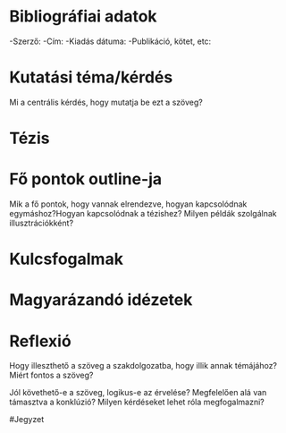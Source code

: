 # Bibliográfiai adatok
-Szerző:
-Cím:
-Kiadás dátuma:
-Publikáció, kötet, etc:

# Kutatási téma/kérdés
Mi a centrális kérdés, hogy mutatja be ezt a szöveg?

# Tézis

# Fő pontok outline-ja
Mik a fő pontok, hogy vannak elrendezve, hogyan kapcsolódnak egymáshoz?Hogyan kapcsolódnak a tézishez? Milyen példák szolgálnak illusztrációkként?


# Kulcsfogalmak


# Magyarázandó idézetek
>

# Reflexió
Hogy illeszthető a szöveg a szakdolgozatba, hogy illik annak témájához? Miért fontos a szöveg?

Jól követhető-e a szöveg, logikus-e az érvelése? Megfelelően alá van támasztva a konklúzió? Milyen kérdéseket lehet róla megfogalmazni?


#Jegyzet

